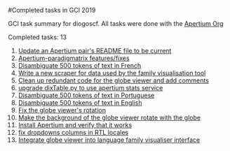 #Completed tasks in GCI 2019

GCI task summary for diogoscf. All tasks were done with the [Apertium Org](https://apertium.org)

Completed tasks: 13

1.  [Update an Apertium pair's README file to be current](https://codein.withgoogle.com/archive/2019/t/6220000348602368/)
2.  [Apertium-paradigmatrix features/fixes](https://codein.withgoogle.com/archive/2019/t/4626281858072576/)
3.  [Disambiguate 500 tokens of text in French](https://codein.withgoogle.com/archive/2019/t/4776790237642752/)
4.  [Write a new scraper for data used by the family visualisation tool](https://codein.withgoogle.com/archive/2019/t/4645056443580416/)
5.  [Clean up redundant code for the globe viewer and add comments](https://codein.withgoogle.com/archive/2019/t/5272301185007616/)
6.  [upgrade dixTable.py to use apertium stats service](https://codein.withgoogle.com/archive/2019/t/5770112146079744/)
7.  [Disambiguate 500 tokens of text in Portuguese](https://codein.withgoogle.com/archive/2019/t/6109174992207872/)
8.  [Disambiguate 500 tokens of text in English](https://codein.withgoogle.com/archive/2019/t/5755466047553536/)
9.  [Fix the globe viewer's rotation](https://codein.withgoogle.com/archive/2019/t/6608358295994368/)
10.  [Make the background of the globe viewer rotate with the globe](https://codein.withgoogle.com/archive/2019/t/4919714325725184/)
11.  [Install Apertium and verify that it works](https://codein.withgoogle.com/archive/2019/t/5758726733037568/)
12.  [fix dropdowns columns in RTL locales](https://codein.withgoogle.com/archive/2019/t/4947868884926464/)
13.  [Integrate globe viewer into language family visualiser interface](https://codein.withgoogle.com/archive/2019/t/6483099408400384/)
